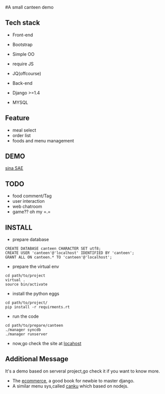 #A small canteen demo


Tech stack
-----------
- Front-end
 - Bootstrap
 - Simple OO
 - require JS
 - JQ(offcourse)

- Back-end
 - Django >=1.4
 - MYSQL

Feature
-------
- meal select
- order list
- foods and menu management

DEMO
----
[sina SAE][4]

TODO
----
- food comment/Tag
- user interaction
- web chatroom
- game?? oh my =.=

INSTALL
-------
- prepare database

```mysql
CREATE DATABASE canteen CHARACTER SET utf8;
CREATE USER 'canteen'@'localhost' IDENTIFIED BY 'canteen';
GRANT ALL ON canteen.* TO 'canteen'@'localhost';
```  
- prepare the virtual env

```shell
cd path/to/project
virtual .
source bin/activate
```
- install the python eggs

```shell
cd path/to/project/
pip install -r requirments.rt
```
- run the code

```shell
cd path/to/prepare/canteen
./manager syncdb
./manager runserver
```
- now,go check the site at [locahost][3]

Additional Message
------------------
It's a demo based on serveral project,go check it if you want to know more.

- The [ecommerce][1], a good book for newbie to master django.
- A similar menu sys,called [canku][2] which based on nodejs.


[1]: http://www.amazon.com/Beginning-Django-E-Commerce-Experts-Development/dp/1430225351
[2]: https://github.com/willerce/aidingcan
[3]: http://localhost:8000
[4]: http://zhkzyth2.sinaapp.com/
